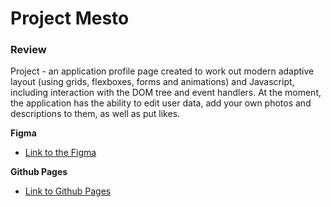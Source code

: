 # Project Mesto

### Review

Project - an application profile page created to work out modern adaptive layout (using grids, flexboxes, forms and animations) and Javascript, including interaction with the DOM tree and event handlers. At the moment, the application has the ability to edit user data, add your own photos and descriptions to them, as well as put likes.

**Figma**

* [Link to the Figma](https://www.figma.com/file/2cn9N9jSkmxD84oJik7xL7/JavaScript.-Sprint-4?node-id=0%3A1)

**Github Pages**

* [Link to Github Pages](https://svet-ko.github.io/mesto/)
